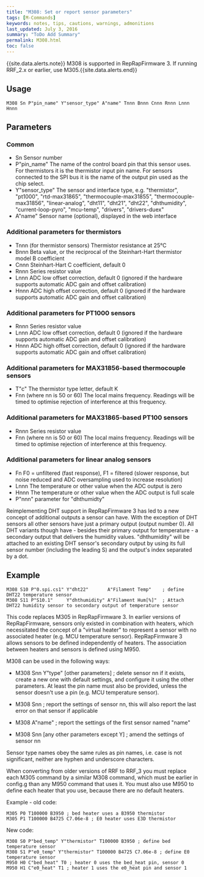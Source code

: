 ```yaml
---
title: "M308: Set or report sensor parameters" 
tags: [M-Commands]
keywords: notes, tips, cautions, warnings, admonitions
last_updated: July 3, 2016
summary: "ToDo Add Summary"
permalink: M308.html
toc: false
---
```


{{site.data.alerts.note}}
M308 is supported in RepRapFirmware 3. If running RRF_2.x or earlier, use M305.{{site.data.alerts.end}}


## Usage ##
```
M308 Sn P"pin_name" Y"sensor_type" A"name" Tnnn Bnnn Cnnn Rnnn Lnnn Hnnn
```

## Parameters ##

### Common ###

+ Sn Sensor number
+ P"pin_name" The name of the control board pin that this sensor uses. For thermistors it is the thermistor input pin name. For sensors connected to the SPI bus it is the name of the output pin used as the chip select.
+ Y"sensor_type" The sensor and interface type, e.g. "thermistor", "pt1000", "rtd-max31865", "thermocouple-max31855", "thermocouple-max31856", "linear-analog", "dht11", "dht21", "dht22", "dhthumidity", "current-loop-pyro", "mcu-temp", "drivers", "drivers-duex"
+ A"name" Sensor name (optional), displayed in the web interface

### Additional parameters for thermistors ###

+ Tnnn (for thermistor sensors) Thermistor resistance at 25°C
+ Bnnn Beta value, or the reciprocal of the Steinhart-Hart thermistor model B coefficient
+ Cnnn Steinhart-Hart C coefficient, default 0
+ Rnnn Series resistor value
+ Lnnn ADC low offset correction, default 0 (ignored if the hardware supports automatic ADC gain and offset calibration)
+ Hnnn ADC high offset correction, default 0 (ignored if the hardware supports automatic ADC gain and offset calibration)

### Additional parameters for PT1000 sensors ###

+ Rnnn Series resistor value
+ Lnnn ADC low offset correction, default 0 (ignored if the hardware supports automatic ADC gain and offset calibration)
+ Hnnn ADC high offset correction, default 0 (ignored if the hardware supports automatic ADC gain and offset calibration)

### Additional parameters for MAX31856-based thermocouple sensors ###

+ T"c" The thermistor type letter, default K
+ Fnn (where nn is 50 or 60) The local mains frequency. Readings will be timed to optimise rejection of interference at this frequency.

### Additional parameters for MAX31865-based PT100 sensors ###

+ Rnnn Series resistor value
+ Fnn (where nn is 50 or 60) The local mains frequency. Readings will be timed to optimise rejection of interference at this frequency.

### Additional parameters for linear analog sensors ###

+ Fn F0 = unfiltered (fast response), F1 = filtered (slower response, but noise reduced and ADC oversampling used to increase resolution)
+ Lnnn The temperature or other value when the ADC output is zero
+ Hnnn The temperature or other value when the ADC output is full scale
+ P"nnn" parameter for "dhthumidty"

Reimplementing DHT support in RepRapFirmware 3 has led to a new concept of additional outputs a sensor can have. With the exception of DHT sensors all other sensors have just a primary output (output number 0). All DHT variants though have - besides their primary output for temperature - a secondary output that delivers the humidity values. "dhthumidity" will be attached to an existing DHT sensor's secondary output by using its full sensor number (including the leading S) and the output's index separated by a dot.

## Example ##

```
M308 S10 P"0.spi.cs1" Y"dht22"       A"Filament Temp"    ; define DHT22 temperature sensor
M308 S11 P"S10.1"     Y"dhthumidity" A"Filament Hum[%]"  ; Attach DHT22 humidity sensor to secondary output of temperature sensor
```

This code replaces M305 in RepRapFirmware 3. In earlier versions of RepRapFirmware, sensors only existed in combination with heaters, which necessitated the concept of a "virtual heater" to represent a sensor with no associated heater (e.g. MCU temperature sensor). RepRapFirmware 3 allows sensors to be defined independently of heaters. The association between heaters and sensors is defined using M950.

M308 can be used in the following ways:

+ M308 Snn Y"type" [other parameters] ; delete sensor nn if it exists, create a new one with default settings, and configure it using the other parameters. At least the pin name must also be provided, unless the sensor doesn't use a pin (e.g. MCU temperature sensor).

+ M308 Snn ; report the settings of sensor nn, this will also report the last error on that sensor if applicable

+ M308 A"name" ; report the settings of the first sensor named "name"

+ M308 Snn [any other parameters except Y] ; amend the settings of sensor nn

Sensor type names obey the same rules as pin names, i.e. case is not significant, neither are hyphen and underscore characters.

When converting from older versions of RRF to RRF_3 you must replace each M305 command by a similar M308 command, which must be earlier in config.g than any M950 command that uses it. You must also use M950 to define each heater that you use, because there are no default heaters.

Example - old code:

```
M305 P0 T100000 B3950 ; bed heater uses a B3950 thermistor
M305 P1 T100000 B4725 C7.06e-8 ; E0 heater uses E3D thermistor
```

New code:

```
M308 S0 P"bed_temp" Y"thermistor" T100000 B3950 ; define bed temperature sensor
M308 S1 P"e0_temp" Y"thermistor" T100000 B4725 C7.06e-8 ; define E0 temperature sensor
M950 H0 C"bed_heat" T0 ; heater 0 uses the bed_heat pin, sensor 0
M950 H1 C"e0_heat" T1 ; heater 1 uses the e0_heat pin and sensor 1
```
